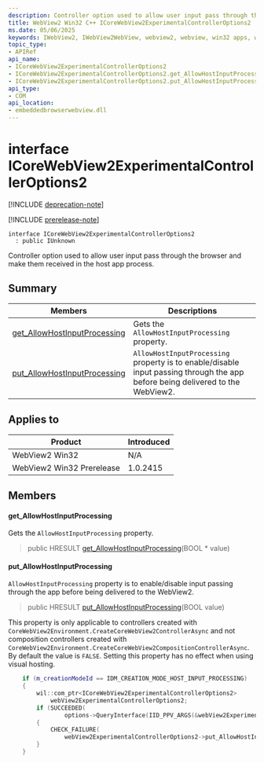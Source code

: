 ```yaml
---
description: Controller option used to allow user input pass through the browser and make them received in the host app process.
title: WebView2 Win32 C++ ICoreWebView2ExperimentalControllerOptions2
ms.date: 05/06/2025
keywords: IWebView2, IWebView2WebView, webview2, webview, win32 apps, win32, edge, ICoreWebView2, ICoreWebView2Controller, browser control, edge html, ICoreWebView2ExperimentalControllerOptions2
topic_type: 
- APIRef
api_name:
- ICoreWebView2ExperimentalControllerOptions2
- ICoreWebView2ExperimentalControllerOptions2.get_AllowHostInputProcessing
- ICoreWebView2ExperimentalControllerOptions2.put_AllowHostInputProcessing
api_type:
- COM
api_location:
- embeddedbrowserwebview.dll
---
```


# interface ICoreWebView2ExperimentalControllerOptions2

[!INCLUDE [deprecation-note](../includes/deprecation-note.md)]

[!INCLUDE [prerelease-note](../includes/prerelease-note.md)]

```
interface ICoreWebView2ExperimentalControllerOptions2
  : public IUnknown
```

Controller option used to allow user input pass through the browser and make them received in the host app process.

## Summary

 Members                        | Descriptions
--------------------------------|---------------------------------------------
[get_AllowHostInputProcessing](#get_allowhostinputprocessing) | Gets the `AllowHostInputProcessing` property.
[put_AllowHostInputProcessing](#put_allowhostinputprocessing) | `AllowHostInputProcessing` property is to enable/disable input passing through the app before being delivered to the WebView2.

## Applies to

Product                         | Introduced
--------------------------------|---------------------------------------------
WebView2 Win32            |    N/A
WebView2 Win32 Prerelease |    1.0.2415

## Members

#### get_AllowHostInputProcessing

Gets the `AllowHostInputProcessing` property.

> public HRESULT [get_AllowHostInputProcessing](#get_allowhostinputprocessing)(BOOL * value)

#### put_AllowHostInputProcessing

`AllowHostInputProcessing` property is to enable/disable input passing through the app before being delivered to the WebView2.

> public HRESULT [put_AllowHostInputProcessing](#put_allowhostinputprocessing)(BOOL value)

This property is only applicable to controllers created with `CoreWebView2Environment.CreateCoreWebView2ControllerAsync` and not composition controllers created with `CoreWebView2Environment.CreateCoreWebView2CompositionControllerAsync`. By default the value is `FALSE`. Setting this property has no effect when using visual hosting. 
```cpp
    if (m_creationModeId == IDM_CREATION_MODE_HOST_INPUT_PROCESSING)
    {
        wil::com_ptr<ICoreWebView2ExperimentalControllerOptions2>
            webView2ExperimentalControllerOptions2;
        if (SUCCEEDED(
                options->QueryInterface(IID_PPV_ARGS(&webView2ExperimentalControllerOptions2))))
        {
            CHECK_FAILURE(
                webView2ExperimentalControllerOptions2->put_AllowHostInputProcessing(TRUE));
        }
    }
```

